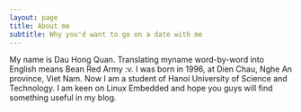 ```yaml
---
layout: page
title: About me
subtitle: Why you'd want to go on a date with me
---
```


My name is Dau Hong Quan. Translating myname word-by-word into English means Bean Red Army :v. I was born in 1996, at Dien Chau, Nghe An province, Viet Nam. Now I am a student of Hanoi University of Science and Technology. I am keen on Linux Embedded and hope you guys will find something useful in my blog. 

